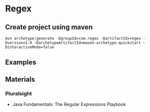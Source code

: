 # Regex

## Create project using maven
```
mvn archetype:generate -DgroupId=com.regex -DartifactId=regex -Dversion=1.0 -DarchetypeArtifactId=maven-archetype-quickstart -DinteractiveMode=false
```

## Examples

## Materials
### Pluralsight
* Java Fundamentals: The Regular Expressions Playbook
